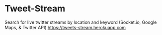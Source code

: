 # Tweet-Stream
Search for live twitter streams by location and keyword (Socket.io, Google Maps, &amp; Twitter API)
https://tweets-stream.herokuapp.com  

